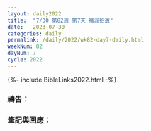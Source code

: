 ```yaml
---
layout: daily2022
title:  "7/30 第82週 第7天 補漏拾遺"
date:   2023-07-30
categories: daily
permalink: /daily/2022/wk82-day7-daily.html
weekNum: 82
dayNum: 7
cycle: 2022
---
```


{%- include BibleLinks2022.html -%}

### 禱告：

### 筆記與回應：
